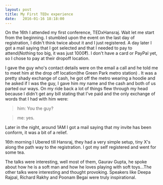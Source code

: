 ```yaml
---
layout: post
title: My First TEDx experience
date:   2016-01-16 18:18:00
---
```


On the 16th I attended my first conference, TEDxHansraj. Wait let me start from the beginning. I stumbled upon the event on the last day of registration, I didn't think twice about it and I just registered. A day later I got a mail saying that I got selected and that I needed to pay to attend(Nothing too big, it was just 1000₹). I don't have a card or PayPal yet, so I chose to pay at their dropoff location.

I gave the guy who's contact details were on the email a call and he told me to meet him at the drop off location(the Green Park metro station)  . It was a pretty shady exchange of cash, he got off the metro wearing a hoodie and he asked if I was the guy, I gave him my name and the cash and both of us parted our ways. On my ride back a lot of things flew through my head because I didn't get any bill stating that I've paid and the only exchange of words that I had with him were:

>him: You the guy?

>me: yes.

Later in the night, around 1AM I got a mail saying that my invite has been conform, it was a bit of a relief.

16th morning I Ubered till Hansraj, they had a very simple setup, tiny X's along the path way to the registration. I got my self registered and went for some tea.

The talks were interesting, well most of them, Gaurav Gupta, he spoke about how he is a soft man and how he loves playing with soft toys...The other talks were interesting and thought provoking. Speakers like Deepa Rajpal, Richard Rakhy and Poonam Begai were truly inspirational.
